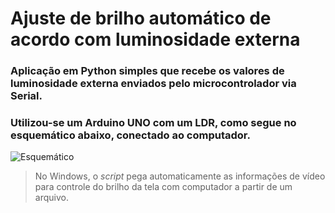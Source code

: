 # Ajuste de brilho automático de acordo com luminosidade externa
### Aplicação em Python simples que recebe os valores de luminosidade externa enviados pelo microcontrolador via Serial.
### Utilizou-se um Arduino UNO com um LDR, como segue no esquemático abaixo, conectado ao computador.
![Esquemático](https://www.aranacorp.com/wp-content/uploads/pr-sensor-scheme_bb.png)

> No Windows, o *script* pega automaticamente as informações de vídeo para controle do brilho da tela com computador a partir de um arquivo.